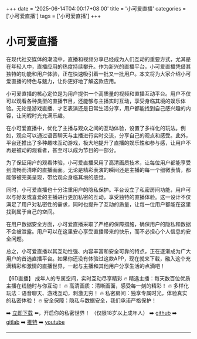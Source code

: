 +++
date = '2025-06-14T04:00:17+08:00'
title = '小可爱直播'
categories = ['小可爱直播']
tags = ['小可爱直播']
+++

# 小可爱直播

在现代社交媒体的潮流中，直播和视频分享已经成为人们互动的重要方式，尤其是在年轻人中，直播应用的热度持续攀升。作为新兴的直播平台，小可爱直播凭借其独特的功能和用户体验，正在快速吸引着一批又一批用户。本文将为大家介绍小可爱直播的特色与魅力，让你更好地了解这款应用。

小可爱直播的核心定位是为用户提供一个高质量的视频和直播互动平台。用户不仅可以观看各种类型的直播节目，还能够与主播实时互动，享受身临其境的娱乐体验。无论是游戏直播、才艺表演还是日常生活分享，用户都能找到自己感兴趣的内容，让闲暇时光充满乐趣。

在小可爱直播中，优化了主播与观众之间的互动体验，设置了多样化的玩法。例如，观众可以通过语音聊天与主播进行实时交流，分享自己的观点和感受。此外，平台还推出了多种趣味互动游戏，极大地提升了直播的娱乐性和参与感，让用户不再是被动的观看者，甚至可以成为节目的一部分。

为了保证用户的观看体验，小可爱直播采用了高清画质技术，让每位用户都能享受到流畅而清晰的直播画面。无论是精彩表演的瞬间还是主播的每一个细微表情，都能够被完美呈现，带给观众身临其境的感觉。

同时，小可爱直播也十分注重用户的隐私保护。平台设立了私密房间功能，用户可以与好友或喜爱的主播进行更加私密的互动，享受独特的直播体验。这一设计不仅满足了用户对私密性的需求，同时也提升了互动的质量，让每一位用户都能在这里找到属于自己的空间。

在用户数据安全方面，小可爱直播采取了严格的保障措施，确保用户的隐私和数据不会被泄露。用户可以在这里安心享受直播带来的快乐，而不必担心个人信息的安全问题。

总之，小可爱直播以其互动性强、内容丰富和安全可靠的特点，正在逐渐成为广大用户的首选直播平台。如果你还没有体验过这款APP，现在就来下载，融入这个充满精彩和激情的直播世界，一起与主播和其他用户分享生活的点滴吧！

【6D直播】
成年人的专属空间，实时互动尽享精彩
🔥 精选主播：每天数百位优质主播在线随时与你互动！
🔥 高清画质：清晰画面，感受每一刻的精彩！
🔥 多样化玩法：语音聊天、游戏互动，刺激无穷！
🔥 私密房间：独享专属时光，体验真实的私密体验！
🔥 安全保障：隐私与数据安全，我们承诺严格保护！

➡️ [立即下载](https://down123.s3.ap-east-1.amazonaws.com/down/down.html?channelCode=blog) ⬅️，开启你的私密世界！ 
（仅限18岁以上成年人）
➡️ [github](https://aldult-live.github.io/)
➡️ [gitlab](https://seo-09598d.gitlab.io/)
➡️ [推特](https://x.com/wegame33)
➡️ [youtube](https://www.youtube.com/@6Dlive)

---
